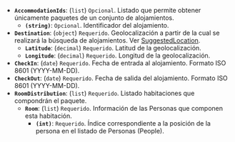 ﻿
- **``AccommodationIds``**: (``list``) ``Opcional``. Listado que permite obtener únicamente paquetes de un conjunto de alojamientos.
    - **``(string)``**:  ``Opcional``. Identificador del alojamiento.
- **``Destination``**: (``object``) ``Requerido``. Geolocalización a partir de la cual se realizará la búsqueda de alojamientos. Ver [SuggestedLocation](/experthubApiDocs/es/docs/package/prePackage/#estructura-de-la-respuesta).
    - **``Latitude``**: (``decimal``) ``Requerido``. Latitud de la geolocalización.
    - **``Longitude``**: (``decimal``) ``Requerido``. Longitud de la geolocalización.
- **``CheckIn``**: (``date``) ``Requerido``. Fecha de entrada al alojamiento. Formato ISO 8601 (YYYY-MM-DD).
- **``CheckOut``**: (``date``) ``Requerido``. Fecha de salida del alojamiento. Formato ISO 8601 (YYYY-MM-DD).
- **``RoomDistribution``**: (``list``) ``Requerido``. Listado habitaciones que compondrán el paquete.
    - **``Room``**: (``list``) ``Requerido``. Información de las Personas que componen esta habitación.
        - **``(int)``**: ``Requerido``. Índice correspondiente a la posición de la persona en el listado de Personas (People).